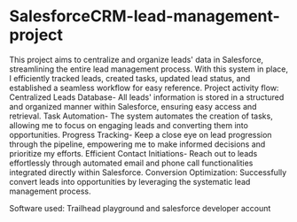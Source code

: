 # SalesforceCRM-lead-management-project
This project aims to centralize and organize leads' data in Salesforce, streamlining the entire lead management process. With this system in place, I efficiently tracked leads, created tasks, updated lead status, and established a seamless workflow for easy reference.
Project activity flow:
Centralized Leads Database- All leads' information is stored in a structured and organized manner within Salesforce, ensuring easy access and retrieval.
Task Automation- The system automates the creation of tasks, allowing me to focus on engaging leads and converting them into opportunities.
Progress Tracking- Keep a close eye on lead progression through the pipeline, empowering me to make informed decisions and prioritize my efforts.
Efficient Contact Initiations- Reach out to leads effortlessly through automated email and phone call functionalities integrated directly within Salesforce.
Conversion Optimization: Successfully convert leads into opportunities by leveraging the systematic lead management process.

Software used: Trailhead playground and salesforce developer account
